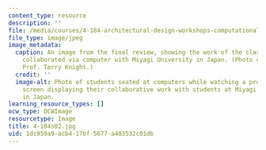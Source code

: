 ```yaml
---
content_type: resource
description: ''
file: /media/courses/4-184-architectural-design-workshops-computational-design-for-housing-spring-2002/1dc959a9acb417bf5677a403532c01db_4-184s02.jpg
file_type: image/jpeg
image_metadata:
  caption: An image from the final review, showing the work of the class and how they
    collaborated via computer with Miyagi University in Japan. (Photo courtesy of
    Prof. Terry Knight.)
  credit: ''
  image-alt: Photo of students seated at computers while watching a projected computer
    screen displaying their collaborative work with students at Miyagi University
    in Japan.
learning_resource_types: []
ocw_type: OCWImage
resourcetype: Image
title: 4-184s02.jpg
uid: 1dc959a9-acb4-17bf-5677-a403532c01db
---
```

